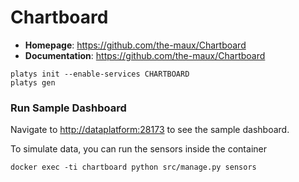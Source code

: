 # Chartboard

* **Homepage**: <https://github.com/the-maux/Chartboard>
* **Documentation**: <https://github.com/the-maux/Chartboard>


```
platys init --enable-services CHARTBOARD
platys gen
```

### Run Sample Dashboard

Navigate to <http://dataplatform:28173> to see the sample dashboard.

To simulate data, you can run the sensors inside the container

```
docker exec -ti chartboard python src/manage.py sensors
```

